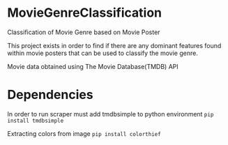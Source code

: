 # MovieGenreClassification

Classification of Movie Genre based on Movie Poster

This project exists in order to find if there are any dominant features found within movie posters that can be used to classify the movie genre.

Movie data obtained using The Movie Database(TMDB) API 

# Dependencies
In order to run scraper must add tmdbsimple to python environment
`pip install tmdbsimple`

Extracting colors from image
`pip install colorthief`